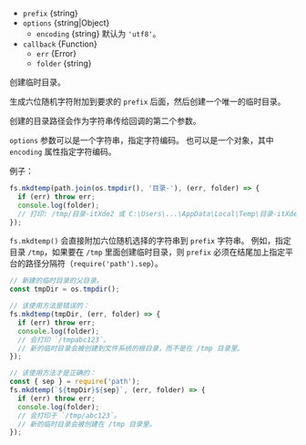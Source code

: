 <!-- YAML
added: v5.10.0
changes:
  - version: v10.0.0
    pr-url: https://github.com/nodejs/node/pull/12562
    description: The `callback` parameter is no longer optional. Not passing
                 it will throw a `TypeError` at runtime.
  - version: v7.0.0
    pr-url: https://github.com/nodejs/node/pull/7897
    description: The `callback` parameter is no longer optional. Not passing
                 it will emit a deprecation warning with id DEP0013.
  - version: v6.2.1
    pr-url: https://github.com/nodejs/node/pull/6828
    description: The `callback` parameter is optional now.
-->

* `prefix` {string}
* `options` {string|Object}
  * `encoding` {string} 默认为 `'utf8'`。
* `callback` {Function}
  * `err` {Error}
  * `folder` {string}

创建临时目录。

生成六位随机字符附加到要求的 `prefix` 后面，然后创建一个唯一的临时目录。

创建的目录路径会作为字符串传给回调的第二个参数。

`options` 参数可以是一个字符串，指定字符编码。
也可以是一个对象，其中 `encoding` 属性指定字符编码。

例子：

```js
fs.mkdtemp(path.join(os.tmpdir(), '目录-'), (err, folder) => {
  if (err) throw err;
  console.log(folder);
  // 打印: /tmp/目录-itXde2 或 C:\Users\...\AppData\Local\Temp\目录-itXde2
});
```

`fs.mkdtemp()` 会直接附加六位随机选择的字符串到 `prefix` 字符串。
例如，指定目录 `/tmp`，如果要在 `/tmp` 里面创建临时目录，则 `prefix` 必须在结尾加上指定平台的路径分隔符（`require('path').sep`）。

```js
// 新建的临时目录的父目录。
const tmpDir = os.tmpdir();

// 该使用方法是错误的：
fs.mkdtemp(tmpDir, (err, folder) => {
  if (err) throw err;
  console.log(folder);
  // 会打印 `/tmpabc123`。
  // 新的临时目录会被创建到文件系统的根目录，而不是在 /tmp 目录里。
});

// 该使用方法才是正确的：
const { sep } = require('path');
fs.mkdtemp(`${tmpDir}${sep}`, (err, folder) => {
  if (err) throw err;
  console.log(folder);
  // 会打印于 `/tmp/abc123`。
  // 新的临时目录会被创建在 /tmp 目录里。
});
```

